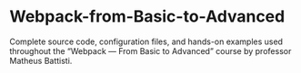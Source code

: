 # Webpack-from-Basic-to-Advanced
Complete source code, configuration files, and hands-on examples used throughout the “Webpack — From Basic to Advanced” course by professor Matheus Battisti.
